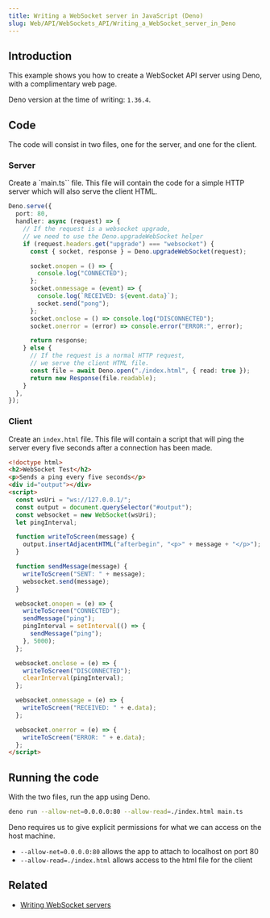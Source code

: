 ```yaml
---
title: Writing a WebSocket server in JavaScript (Deno)
slug: Web/API/WebSockets_API/Writing_a_WebSocket_server_in_Deno
---
```


## Introduction

This example shows you how to create a WebSocket API server using Deno, with a
complimentary web page.

Deno version at the time of writing: `1.36.4`.

## Code

The code will consist in two files, one for the server, and one for the client.

### Server

Create a `main.ts`` file. This file will contain the code for a simple HTTP
server which will also serve the client HTML.

```ts
Deno.serve({
  port: 80,
  handler: async (request) => {
    // If the request is a websocket upgrade,
    // we need to use the Deno.upgradeWebSocket helper
    if (request.headers.get("upgrade") === "websocket") {
      const { socket, response } = Deno.upgradeWebSocket(request);

      socket.onopen = () => {
        console.log("CONNECTED");
      };
      socket.onmessage = (event) => {
        console.log(`RECEIVED: ${event.data}`);
        socket.send("pong");
      };
      socket.onclose = () => console.log("DISCONNECTED");
      socket.onerror = (error) => console.error("ERROR:", error);

      return response;
    } else {
      // If the request is a normal HTTP request,
      // we serve the client HTML file.
      const file = await Deno.open("./index.html", { read: true });
      return new Response(file.readable);
    }
  },
});
```

### Client

Create an `index.html` file. This file will contain a script that will ping the
server every five seconds after a connection has been made.

```html
<!doctype html>
<h2>WebSocket Test</h2>
<p>Sends a ping every five seconds</p>
<div id="output"></div>
<script>
  const wsUri = "ws://127.0.0.1/";
  const output = document.querySelector("#output");
  const websocket = new WebSocket(wsUri);
  let pingInterval;

  function writeToScreen(message) {
    output.insertAdjacentHTML("afterbegin", "<p>" + message + "</p>");
  }

  function sendMessage(message) {
    writeToScreen("SENT: " + message);
    websocket.send(message);
  }

  websocket.onopen = (e) => {
    writeToScreen("CONNECTED");
    sendMessage("ping");
    pingInterval = setInterval(() => {
      sendMessage("ping");
    }, 5000);
  };

  websocket.onclose = (e) => {
    writeToScreen("DISCONNECTED");
    clearInterval(pingInterval);
  };

  websocket.onmessage = (e) => {
    writeToScreen("RECEIVED: " + e.data);
  };

  websocket.onerror = (e) => {
    writeToScreen("ERROR: " + e.data);
  };
</script>
```

## Running the code

With the two files, run the app using Deno.

```sh
deno run --allow-net=0.0.0.0:80 --allow-read=./index.html main.ts
```

Deno requires us to give explicit permissions for what we can access on the host
machine.

- `--allow-net=0.0.0.0:80` allows the app to attach to localhost on port 80
- `--allow-read=./index.html` allows access to the html file for the client

## Related

- [Writing WebSocket servers](/en-US/docs/Web/API/WebSockets_API/Writing_WebSocket_servers)
